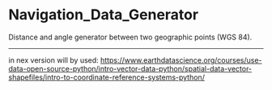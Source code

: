 # Navigation_Data_Generator
Distance and angle generator between two geographic points (WGS 84).


---------------------------------------

in nex version will by used:
https://www.earthdatascience.org/courses/use-data-open-source-python/intro-vector-data-python/spatial-data-vector-shapefiles/intro-to-coordinate-reference-systems-python/
